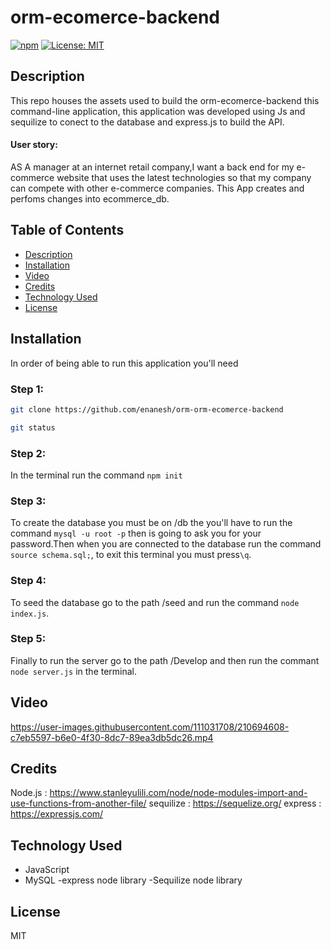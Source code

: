 # orm-ecomerce-backend



  [![npm](https://badge.fury.io/js/inquirer.svg)](http://badge.fury.io/js/inquirer)
  [![License: MIT](https://img.shields.io/badge/License-MIT-yellow.svg)](https://opensource.org/licenses/MIT)
  
  ## Description
This repo houses the assets used to build the orm-ecomerce-backend this command-line application, this application was developed using Js and sequilize to conect to the database and express.js to build the API.


#### User story:

AS A manager at an internet retail company,I want a back end for my e-commerce website that uses the latest technologies
so that my company can compete with other e-commerce companies.
This App creates and perfoms changes into ecommerce_db.




## Table of Contents
- [Description](#description)
- [Installation](#installation)
- [Video](#video)
- [Credits](#credits)
- [Technology Used](#technology-used)
- [License](#license)

## Installation


In order of being able to run this application you'll need

### Step 1:

```sh
git clone https://github.com/enanesh/orm-orm-ecomerce-backend

git status 
```

### Step 2:

In the terminal run the command `npm init`

### Step 3:
To create the database you must be on /db the you'll have to run the command `mysql -u root -p` then is going to ask you for your password.Then when you are connected to the database run the command `source schema.sql;`, to exit this terminal you must press`\q`.

### Step 4:

To seed the database go to the path /seed and run the command `node index.js`.

### Step 5:

Finally to run the server go to the path /Develop and then run the commant `node server.js` in the terminal.








## Video






https://user-images.githubusercontent.com/111031708/210694608-c7eb5597-b6e0-4f30-8dc7-89ea3db5dc26.mp4













## Credits

Node.js : https://www.stanleyulili.com/node/node-modules-import-and-use-functions-from-another-file/
sequilize : https://sequelize.org/
express : https://expressjs.com/



## Technology Used
- JavaScript
- MySQL
-express node library
-Sequilize node library

## License

MIT

